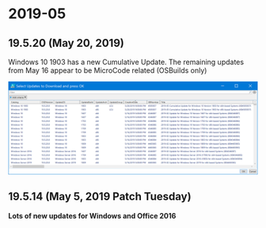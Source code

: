 # 2019-05

## 19.5.20 \(May 20, 2019\)

Windows 10 1903 has a new Cumulative Update.  The remaining updates from May 16 appear to be MicroCode related \(OSBuilds only\)

![](../../.gitbook/assets/image%20%288%29.png)

## 19.5.14 \(May 5, 2019 Patch Tuesday\)

**Lots of new updates for Windows and Office 2016**



